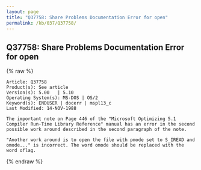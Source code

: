 ```yaml
---
layout: page
title: "Q37758: Share Problems Documentation Error for open"
permalink: /kb/037/Q37758/
---
```


## Q37758: Share Problems Documentation Error for open

{% raw %}

	Article: Q37758
	Product(s): See article
	Version(s): 5.00   | 5.10
	Operating System(s): MS-DOS | OS/2
	Keyword(s): ENDUSER | docerr | mspl13_c
	Last Modified: 14-NOV-1988
	
	The important note on Page 446 of the "Microsoft Optimizing 5.1
	Compiler Run-Time Library Reference" manual has an error in the second
	possible work around described in the second paragraph of the note.
	
	"Another work around is to open the file with pmode set to S_IREAD and
	omode..." is incorrect. The word omode should be replaced with the
	word oflag.

{% endraw %}
